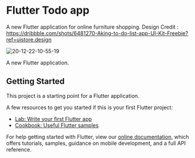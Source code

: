 # Flutter Todo app
A new Flutter application for online furniture shopping. 
Design Credit : https://dribbble.com/shots/6481270-Aking-to-do-list-app-UI-Kit-Freebie?ref=uistore.design


![20-12-22-10-55-19](https://user-images.githubusercontent.com/72438097/102855345-7c620780-444a-11eb-8cf6-a8cf14c271d2.gif)




A new Flutter application.

## Getting Started

This project is a starting point for a Flutter application.

A few resources to get you started if this is your first Flutter project:

- [Lab: Write your first Flutter app](https://flutter.dev/docs/get-started/codelab)
- [Cookbook: Useful Flutter samples](https://flutter.dev/docs/cookbook)

For help getting started with Flutter, view our
[online documentation](https://flutter.dev/docs), which offers tutorials,
samples, guidance on mobile development, and a full API reference.
